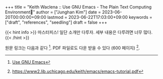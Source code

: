 +++
title = "Keith Waclena :: Use GNU Emacs - The Plain Text Computing Environment🌱"
author = ["Junghan Kim"]
date = 2023-06-20T00:00:00+09:00
lastmod = 2023-06-22T17:03:00+09:00
keywords = ["draft", "references", "seedling"]
draft = false
+++

{{< hint info >}}
마스터피스! 일단 소개만 다루자. 세부 내용은 다루려면 너무 많다.
{{< /hint >}}

<!--more-->

원문 링크는 다음과 같다&nbsp;[^fn:1]. PDF 파일로도 다운 받을 수 있다 (600 페이지)&nbsp;[^fn:2].

[^fn:1]: [Use GNU Emacs](https://www2.lib.uchicago.edu/keith/emacs/)
[^fn:2]: <https://www2.lib.uchicago.edu/keith/emacs/emacs-tutorial.pdf>